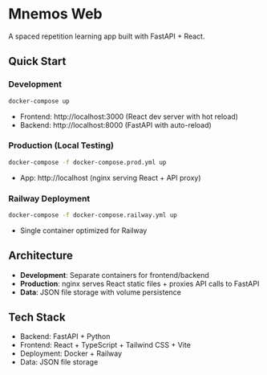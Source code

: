 # Mnemos Web

A spaced repetition learning app built with FastAPI + React.

## Quick Start

### Development
```bash
docker-compose up
```
- Frontend: http://localhost:3000 (React dev server with hot reload)
- Backend: http://localhost:8000 (FastAPI with auto-reload)

### Production (Local Testing)
```bash
docker-compose -f docker-compose.prod.yml up
```
- App: http://localhost (nginx serving React + API proxy)

### Railway Deployment
```bash
docker-compose -f docker-compose.railway.yml up
```
- Single container optimized for Railway

## Architecture

- **Development**: Separate containers for frontend/backend
- **Production**: nginx serves React static files + proxies API calls to FastAPI
- **Data**: JSON file storage with volume persistence

## Tech Stack

- Backend: FastAPI + Python
- Frontend: React + TypeScript + Tailwind CSS + Vite
- Deployment: Docker + Railway
- Data: JSON file storage
